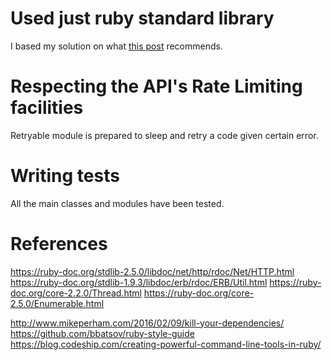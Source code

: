 # Used just ruby standard library

I based my solution on what [this post](http://www.mikeperham.com/2016/02/09/kill-your-dependencies/) recommends.

# Respecting the API's Rate Limiting facilities

Retryable module is prepared to sleep and retry a code given certain error.

# Writing tests

All the main classes and modules have been tested.

# References

https://ruby-doc.org/stdlib-2.5.0/libdoc/net/http/rdoc/Net/HTTP.html
https://ruby-doc.org/stdlib-1.9.3/libdoc/erb/rdoc/ERB/Util.html
https://ruby-doc.org/core-2.2.0/Thread.html
https://ruby-doc.org/core-2.5.0/Enumerable.html

http://www.mikeperham.com/2016/02/09/kill-your-dependencies/
https://github.com/bbatsov/ruby-style-guide
https://blog.codeship.com/creating-powerful-command-line-tools-in-ruby/

